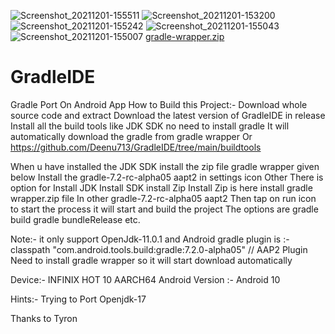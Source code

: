![Screenshot_20211201-155511](https://user-images.githubusercontent.com/82932744/144217561-8618dd4c-ae5a-457c-865d-4d8296008621.png)
![Screenshot_20211201-153200](https://user-images.githubusercontent.com/82932744/144217413-4d7be432-a6ec-49cf-98de-dc9abc251162.png)
![Screenshot_20211201-155242](https://user-images.githubusercontent.com/82932744/144217165-0fa80d03-ee0c-421e-bcc5-2ebd4e84a57f.png)
![Screenshot_20211201-155043](https://user-images.githubusercontent.com/82932744/144217174-f0bdc4db-fef3-49a6-9e4a-692707d7ffda.png)
![Screenshot_20211201-155007](https://user-images.githubusercontent.com/82932744/144217179-7a97d8d1-e6e4-4f35-bb1c-468681beb42b.png)
[gradle-wrapper.zip](https://github.com/Deenu713/GradleIDE/files/7632940/gradle-wrapper.zip)
# GradleIDE
Gradle Port On Android App
How to Build this Project:-
Download whole source code and extract
Download the latest version of GradleIDE in release
Install all the build tools like JDK SDK no need to install gradle 
It will automatically download the gradle from gradle wrapper
Or https://github.com/Deenu713/GradleIDE/tree/main/buildtools

When u have installed the JDK SDK install the zip file gradle wrapper given below
Install the gradle-7.2-rc-alpha05 aapt2 in settings icon Other
There is option for Install JDK Install SDK install Zip 
Install Zip is here install gradle wrapper.zip file
In other gradle-7.2-rc-alpha05 aapt2
Then tap on run icon to start the process it will start and build the project
The options are gradle build gradle bundleRelease etc.

Note:- it only support OpenJdk-11.0.1 and Android gradle plugin is :-
        classpath "com.android.tools.build:gradle:7.2.0-alpha05"   // AAP2 Plugin
Need to install gradle wrapper so it will start download automatically


Device:- INFINIX HOT 10 AARCH64 
Android Version :- Android 10

Hints:- Trying to Port Openjdk-17

Thanks to Tyron
